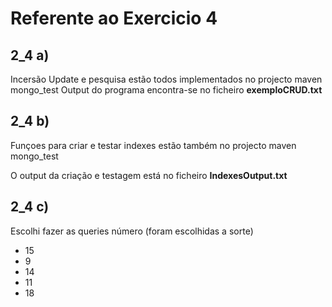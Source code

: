 # Referente ao Exercicio 4 

## 2_4 a)

Incersão Update e pesquisa estão todos implementados no projecto maven mongo_test
Output do programa encontra-se no ficheiro **exemploCRUD.txt**


## 2_4 b)

Funçoes para criar e testar indexes estão também no projecto maven mongo_test

O output da criação e testagem está no ficheiro **IndexesOutput.txt**

## 2_4 c)

Escolhi fazer as queries número (foram escolhidas a sorte)

* 15
* 9
* 14
* 11
* 18
